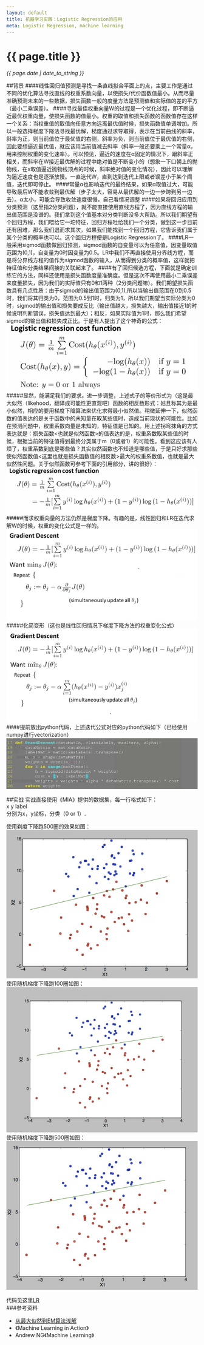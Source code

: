 ```yaml
---
layout: default
title: 机器学习实践：Logistic Regression的应用
meta: Logistic Regression, machine learning
---
```

# {{ page.title }}
*{{ page.date | date_to_string }}*   

##背景
####线性回归值预测是寻找一条直线拟合平面上的点，主要工作是通过不同的优化算法寻找直线的权重系数向量，以使损失/代价函数值最小。从而尽量准确预测未来的一些数据，损失函数一般的度量方法是预测值和实际值的差的平方（最小二乘误差）。
####寻找最佳权重向量W的过程是一个优化过程，即不断逼近最优权重向量，使损失函数的值最小。权重的取值和损失函数的函数值存在这样一个关系：当权重值的取值向任意方向远离最优值时候，损失函数值单调增加。所以一般选择梯度下降法寻找最优解，梯度通过求导取得，表示在当前曲线的斜率，斜率为正，则当前值位于最优值的右侧，斜率为负，则当前值位于最优值的右侧，因此要想逼近最优值，就应该用当前值减去斜率（斜率一般还要乘上一个常量α，用来控制权重的变化速率）。可以预见，逼近的速度在α固定的情况下，跟斜率正相关，而斜率在W接近最优解的过程中绝对值是不断变小的（想象一下口朝上的抛物线，在x取值逼近抛物线顶点的时候，斜率绝对值的变化情况），因此可以理解为逼近速度也是逐渐放慢。一直迭代W，直到达到迭代上限或者误差小于某个阈值，迭代即可停止。
####常量α也影响迭代的最终结果，如果α取值过大，可能导致最后W不能收敛到最优解（步子太大，容易从最优解的一边一步跨到另一边去）。α太小，可能会导致收敛速度很慢，自己看情况调整
####如果将回归应用到分类预测（这里指2分类问题），就不能直接使用直线方程了，因为直线方程的输出值范围是没谱的。我们拿到这个值基本对分类判断没多大帮助。所以我们期望有个回归方程，我们喂给它一坨特征，回归方程吐给我们一个分类，做到这一步目前还有困难，那么我们退而求其次，如果我们能找到一个回归方程，它告诉我们属于某个分类的概率也可以。这个回归方程便是Logistic Regression了。
####LR一般采用sigmod函数做回归预测，sigmod函数的自变量可以为任意值，因变量取值范围为(0,1)，自变量为0时因变量为0.5。LR中我们不再直接使用分界线方程，而是将分界线方程的值作为sigmod函数的输入，从而得到分类的概率值，这样就把特征值和分类结果间接的关联起来了。
####有了回归候选方程，下面就是确定训练它的方法，同样还使用是损失函数度量准确度。但是这次不再使用最小二乘误差来度量损失，因为我们的实际值只有0和1两种（2分类问题嘛）。我们期望损失函数具有几点性质：由于sigmod的输出值范围为(0,1),所以当输出值范围在0到0.5时，我们将其归类为0，范围为0.5到1时，归类为1，所以我们期望当实际分类为0时，sigmod的输出值和损失要成反比（输出值越大，损失越大，输出值接近1的时候说明判断错误，损失值达到最大）；相反，如果实际值为1时，那么我们希望sigmod的输出值和损失成正比。于是有人提出了这个神奇的公式：   
![st](/demo/LR1.png)   
#####显然，能满足我们的要求。进一步调整，上述式子的等价形式为（这是最大似然（likehood，翻译成可能性更直观吧）函数的相反数形式：姑且称其为是最小似然，相应的要用梯度下降算法来优化求得最小似然值。稍微延伸一下，似然函数的值表达的是关于函数中的未知量在取某些值时，造成当前现状的可能性。比如在预测问题中，权重系数向量是未知的，特征值是已知的。用上述拐弯抹角的方式表达就是：损失函数<也就是似然函数>的值表达的是，权重系数取某些值的时候，根据当前的特征值得到最终分类属于m（0或者1）的可能性。看到这应该有人烦了，权重系数到底是哪些值？其实似然函数也不知道是哪些值，于是只好求那些使似然函数值<这里也就是损失函数值的相反数>最大的权重系数值，也就是最大似然性问题。关于似然函数可参考下面的引用部分，讲的很好）：   
![st](/demo/LR2.png)   
#####而求权重向量的方法仍然是梯度下降。有趣的是，线性回归和LR在迭代求解W的时候，权重的变化公式是一样的。   
![st](/demo/LR3.png)      
#####化简变形（这也是线性回归情况下梯度下降方法的权重变化公式）
![st](/demo/LR4.png)
####提前放出python代码，上述迭代公式对应的python代码如下（已经使用numpy进行vectorization）
![st](/demo/LR5.png)   

##实战
实战直接使用《MIA》提供的数据集，每一行格式如下：   
x y label   
分别为x，y坐标，分类（0 or 1）.
 
使用剃度下降跑500圈的效果如图：   
![st](/demo/LR6_500.png)   
使用随机梯度下降跑100圈如图：   
![st](/demo/LR7_100.png)   
使用随机梯度下降跑500圈如图：   
![st](/demo/LR7_500.png)   

代码见这里[LR](https://github.com/zuojie/MachineLearningCases/tree/master/LR)    
###参考资料
* [从最大似然到EM算法浅解](http://blog.csdn.net/zouxy09/article/details/8537620)
* 《Machine Learning in Action》
* Andrew NG《Machine Learning》
